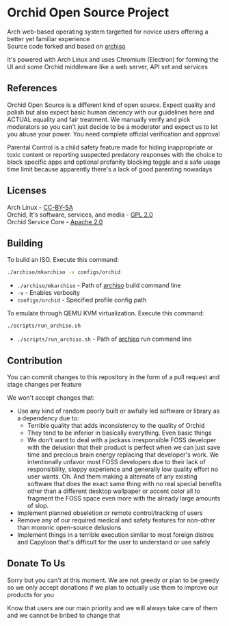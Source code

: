 # Orchid Open Source Project

Arch web-based operating system targetted for novice users offering a better yet familiar experience\
Source code forked and based on [archiso](https://github.com/archlinux/archiso)

It's powered with Arch Linux and uses Chromium (Electron) for forming the UI and some Orchid middleware like a web server, API set and services

## References

Orchid Open Source is a different kind of open source. Expect quality and polish but also expect basic human decency with our guidelines here and ACTUAL equality and fair treatment. We manually verify and pick moderators so you can't just decide to be a moderator and expect us to let you abuse your power. You need complete official verification and approval

Parental Control is a child safety feature made for hiding inappropriate or toxic content or reporting suspected predatory responses with the choice to block specific apps and optional profanity blocking toggle and a safe usage time limit because apparently there's a lack of good parenting nowadays

## Licenses

Arch Linux - [CC-BY-SA](https://terms.archlinux.org/docs/trademark-policy/)\
Orchid, It's software, services, and media - [GPL 2.0](https://www.gnu.org/licenses/old-licenses/gpl-2.0.en.html)\
Orchid Service Core - [Apache 2.0](https://www.apache.org/licenses/LICENSE-2.0)

## Building

To build an ISO. Execute this command:
```sh
./archiso/mkarchiso -v configs/orchid
```
- `./archiso/mkarchiso` - Path of [archiso](https://github.com/archlinux/archiso) build command line
- `-v` - Enables verbosity
- `configs/orchid` - Specified profile config path

To emulate through QEMU KVM virtualization. Execute this command:
```sh
./scripts/run_archiso.sh
```
- `./scripts/run_archiso.sh` - Path of [archiso](https://github.com/archlinux/archiso) run command line

## Contribution

You can commit changes to this repository in the form of a pull request and stage changes per feature

We won't accept changes that:
- Use any kind of random poorly built or awfully led software or library as a dependency due to:
    - Terrible quality that adds inconsistency to the quality of Orchid
    - They tend to be inferior in basically everything. Even basic things
    - We don't want to deal with a jackass irresponsible FOSS developer with the delusion that their product is perfect when we can just save time and precious brain energy replacing that developer's work. We intentionally unfavor most FOSS developers due to their lack of responsibility, sloppy experience and generally low quality effort no user wants. Oh. And them making a alternate of any existing software that does the exact same thing with no real special benefits other than a different desktop wallpaper or accent color all to fragment the FOSS space even more with the already large amounts of slop.
- Implement planned obseletion or remote control/tracking of users
- Remove any of our required medical and safety features for non-other than moronic open-source delusions
- Implement things in a terrible execution similar to most foreign distros and Capyloon that's difficult for the user to understand or use safely

## Donate To Us

Sorry but you can't at this moment. We are not greedy or plan to be greedy so we only accept donations if we plan to actually use them to improve our products for you

Know that users are our main priority and we will always take care of them and we cannot be bribed to change that
